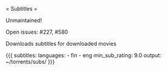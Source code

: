 = Subtitles =

Unmaintained!

Open issues: #227, #580

Downloads subtitles for downloaded movies

{{{
subtitles:
  languages:
     - fin
     - eng
  min_sub_rating: 9.0
  output: ~/torrents/subs/
}}}